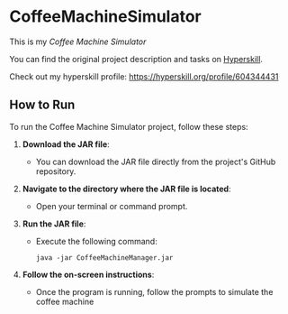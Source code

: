 # CoffeeMachineSimulator
This is my *Coffee Machine Simulator*

You can find the original project description and tasks on [Hyperskill](https://hyperskill.org/projects/133).

Check out my hyperskill profile: https://hyperskill.org/profile/604344431

## How to Run

To run the Coffee Machine Simulator project, follow these steps:

1. **Download the JAR file**:
   - You can download the JAR file directly from the project's GitHub repository.

2. **Navigate to the directory where the JAR file is located**:
   - Open your terminal or command prompt.

3. **Run the JAR file**:
   - Execute the following command:
     ```
     java -jar CoffeeMachineManager.jar
     ```

4. **Follow the on-screen instructions**:
   - Once the program is running, follow the prompts to simulate the coffee machine
